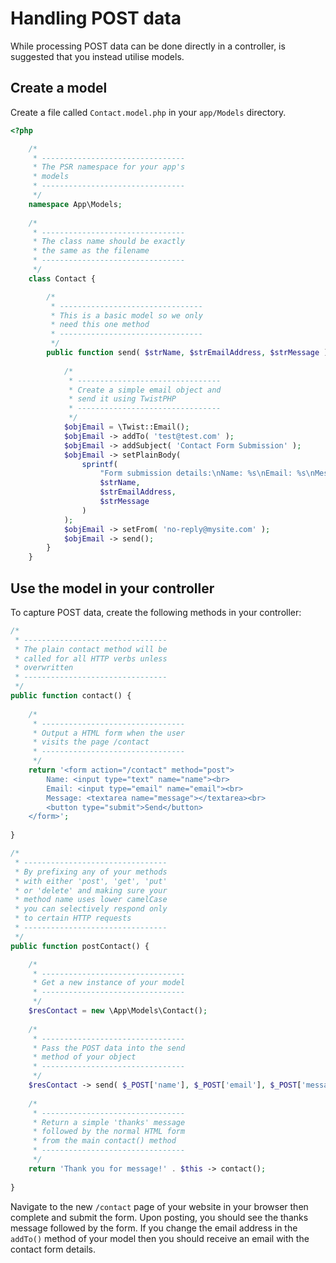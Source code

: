 # Handling POST data

While processing POST data can be done directly in a controller, is suggested that you instead utilise models.

## Create a model

Create a file called `Contact.model.php` in your `app/Models` directory.

```php
<?php

    /*
     * --------------------------------
     * The PSR namespace for your app's
     * models
     * --------------------------------
     */
    namespace App\Models;
    
    /*
     * --------------------------------
     * The class name should be exactly
     * the same as the filename
     * --------------------------------
     */
    class Contact {

        /*
         * --------------------------------
         * This is a basic model so we only
         * need this one method
         * --------------------------------
         */
        public function send( $strName, $strEmailAddress, $strMessage ) {
        
            /*
             * --------------------------------
             * Create a simple email object and
             * send it using TwistPHP
             * --------------------------------
             */
            $objEmail = \Twist::Email();
            $objEmail -> addTo( 'test@test.com' );
            $objEmail -> addSubject( 'Contact Form Submission' );
            $objEmail -> setPlainBody(
                sprintf(
                    "Form submission details:\nName: %s\nEmail: %s\nMessage: %s"
                    $strName,
                    $strEmailAddress,
                    $strMessage
                )
            );
            $objEmail -> setFrom( 'no-reply@mysite.com' );
            $objEmail -> send();
        }
    }
```

## Use the model in your controller

To capture POST data, create the following methods in your controller:

```php
/*
 * --------------------------------
 * The plain contact method will be
 * called for all HTTP verbs unless
 * overwritten
 * --------------------------------
 */
public function contact() {
	
    /*
     * --------------------------------
     * Output a HTML form when the user
     * visits the page /contact
     * --------------------------------
     */
	return '<form action="/contact" method="post">
	    Name: <input type="text" name="name"><br>
	    Email: <input type="email" name="email"><br>
	    Message: <textarea name="message"></textarea><br>
	    <button type="submit">Send</button>
	</form>';
	
}

/*
 * --------------------------------
 * By prefixing any of your methods
 * with either 'post', 'get', 'put'
 * or 'delete' and making sure your
 * method name uses lower camelCase
 * you can selectively respond only
 * to certain HTTP requests
 * --------------------------------
 */
public function postContact() {

    /*
     * --------------------------------
     * Get a new instance of your model
     * --------------------------------
     */
    $resContact = new \App\Models\Contact();
    
    /*
     * --------------------------------
     * Pass the POST data into the send
     * method of your object
     * --------------------------------
     */
	$resContact -> send( $_POST['name'], $_POST['email'], $_POST['message'] );
	
    /*
     * --------------------------------
     * Return a simple 'thanks' message
     * followed by the normal HTML form
     * from the main contact() method
     * --------------------------------
     */
	return 'Thank you for message!' . $this -> contact();
	
}
```

Navigate to the new `/contact` page of your website in your browser then complete and submit the form. Upon posting, you should see the thanks message followed by the form. If you change the email address in the `addTo()` method of your model then you should receive an email with the contact form details.